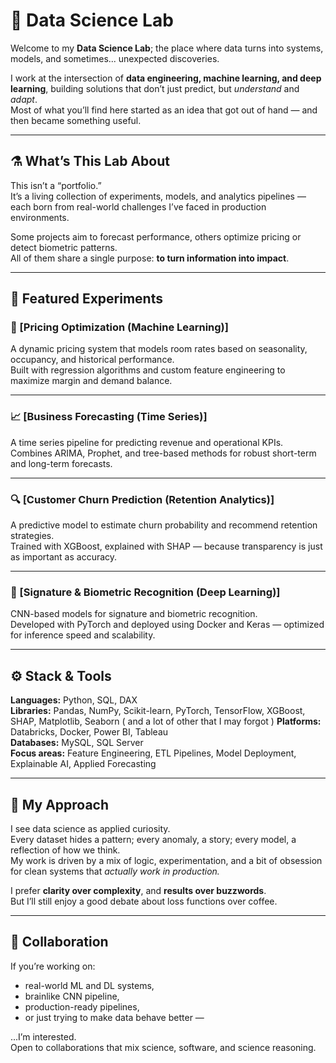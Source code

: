 # 🧠 Data Science Lab

Welcome to my **Data Science Lab**; the place where data turns into systems, models, and sometimes... unexpected discoveries.

I work at the intersection of **data engineering, machine learning, and deep learning**, building solutions that don’t just predict, but *understand* and *adapt*.  
Most of what you’ll find here started as an idea that got out of hand — and then became something useful.

---

## ⚗️ What’s This Lab About

This isn’t a “portfolio.”  
It’s a living collection of experiments, models, and analytics pipelines — each born from real-world challenges I’ve faced in production environments.  

Some projects aim to forecast performance, others optimize pricing or detect biometric patterns.  
All of them share a single purpose: **to turn information into impact**.

---

## 🔬 Featured Experiments

### 🧮 [Pricing Optimization (Machine Learning)]
A dynamic pricing system that models room rates based on seasonality, occupancy, and historical performance.  
Built with regression algorithms and custom feature engineering to maximize margin and demand balance.  

---

### 📈 [Business Forecasting (Time Series)]
A time series pipeline for predicting revenue and operational KPIs.  
Combines ARIMA, Prophet, and tree-based methods for robust short-term and long-term forecasts.  

---

### 🔍 [Customer Churn Prediction (Retention Analytics)]
A predictive model to estimate churn probability and recommend retention strategies.  
Trained with XGBoost, explained with SHAP — because transparency is just as important as accuracy.  

---

### 🧠 [Signature & Biometric Recognition (Deep Learning)]
CNN-based models for signature and biometric recognition.  
Developed with PyTorch and deployed using Docker and Keras — optimized for inference speed and scalability.  

---

## ⚙️ Stack & Tools

**Languages:** Python, SQL, DAX  
**Libraries:** Pandas, NumPy, Scikit-learn, PyTorch, TensorFlow, XGBoost, SHAP, Matplotlib, Seaborn  ( and a lot of other that I may forgot )
**Platforms:** Databricks, Docker, Power BI, Tableau  
**Databases:** MySQL, SQL Server  
**Focus areas:** Feature Engineering, ETL Pipelines, Model Deployment, Explainable AI, Applied Forecasting

---

## 🧩 My Approach

I see data science as applied curiosity.  
Every dataset hides a pattern; every anomaly, a story; every model, a reflection of how we think.  
My work is driven by a mix of logic, experimentation, and a bit of obsession for clean systems that *actually work in production.*

I prefer **clarity over complexity**, and **results over buzzwords**.  
But I’ll still enjoy a good debate about loss functions over coffee.

---

## 🤝 Collaboration

If you’re working on:
- real-world ML and DL systems,
- brainlike CNN pipeline,
- production-ready pipelines,
- or just trying to make data behave better —

...I’m interested.  
Open to collaborations that mix science, software, and science reasoning.
